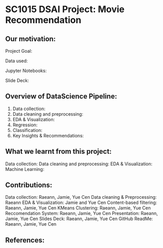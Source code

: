 # SC1015 DSAI Project: Movie Recommendation
## Our motivation:


Project Goal:


Data used:

Jupyter Notebooks:

Slide Deck:

## Overview of DataScience Pipeline:
1. Data collection:
2. Data cleaning and preprocessing:
3. EDA & Visualization:
4. Regression:
5. Classification:
6. Key Insights & Recommendations:

## What we learnt from this project:
Data collection:
Data cleaning and preprocessing:
EDA & Visualization:
Machine Learning:

## Contributions:
Data collection: Raeann, Jamie, Yue Cen
Data cleaning & Preprocessing: Raeann
EDA & Visualization: Jamie and Yue Cen
Content-based filtering: Raeann, Jamie, Yue Cen
KMeans Clustering: Raeann, Jamie, Yue Cen
Reccomendation System: Raeann, Jamie, Yue Cen
Presentation: Raeann, Jamie, Yue Cen
Slides Deck: Raeann, Jamie, Yue Cen
GitHub ReadMe: Raeann, Jamie, Yue Cen

## References:
